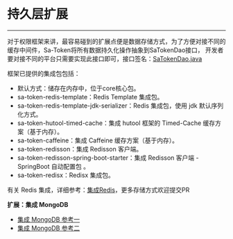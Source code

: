 # 持久层扩展
--- 

对于权限框架来讲，最容易碰到的扩展点便是数据存储方式，为了方便对接不同的缓存中间件，Sa-Token将所有数据持久化操作抽象到SaTokenDao接口，
开发者要对接不同的平台只需要实现此接口即可，接口签名：[SaTokenDao.java](https://gitee.com/dromara/sa-token/blob/master/sa-token-core/src/main/java/cn/dev33/satoken/dao/SaTokenDao.java)
 
框架已提供的集成包包括：

- 默认方式：储存在内存中，位于core核心包。
- sa-token-redis-template：Redis Template 集成包。
- sa-token-redis-template-jdk-serializer：Redis 集成包，使用 jdk 默认序列化方式。
- sa-token-hutool-timed-cache：集成 hutool 框架的 Timed-Cache 缓存方案（基于内存）。
- sa-token-caffeine：集成 Caffeine 缓存方案（基于内存）。
- sa-token-redisson：集成 Redisson 客户端。
- sa-token-redisson-spring-boot-starter：集成 Redisson 客户端 - SpringBoot 自动配置包 。
- sa-token-redisx：Redisx 集成包。 


有关 Redis 集成，详细参考：[集成Redis](/up/integ-redis)，更多存储方式欢迎提交PR 


**扩展：集成 MongoDB**

- [集成 MongoDB 参考一](/up/integ-spring-mongod-1)
- [集成 MongoDB 参考二](/up/integ-spring-mongod-2)






